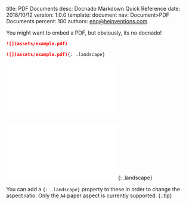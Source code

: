 title:      PDF Documents
desc:       Docnado Markdown Quick Reference
date:       2018/10/12
version:    1.0.0
template:   document
nav:        Document>PDF Documents
percent:    100
authors:    enq@heinventions.com


You might want to embed a PDF, but obviously, its no docnado!

```markdown
![](assets/example.pdf)

![](assets/example.pdf){: .landscape}
```

![](assets/example.pdf)

![](assets/example.pdf){: .landscape}

You can add a `{: .landscape}` property to these in order to change the aspect ratio. Only the `A4` paper aspect is currently supported.
{:.tip}
